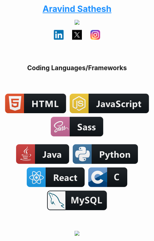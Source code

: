 <h1 align="center">
  <a href="https://github.com/Aravind-Sathesh"  style="color:#1e90ff">
    Aravind Sathesh
    </a>
</h1>

<p align="center">
  <a href="https://github.com/Aravind-Sathesh/readme-typing-svg">
    <img src="https://readme-typing-svg.demolab.com/?lines=Full-stack%20web%20developer;5%2B%20years%20of%20coding%20experience;DSA%20Enthusiast&font=Fira%20Code&center=true&width=440&height=45&color=1e90ff&vCenter=true&pause=500&size=22"" /></a>
</p>
<p align="center">
  <a href="https://www.linkedin.com/in/aravind-sathesh/"><img width="32px" alt="LinkedIn" title="Aravind's LinkedIn" src="./png/linkedin.png"/></a>
  &#8287;&#8287;&#8287;&#8287;&#8287;
  <a href="https://x.com/AravindSathesh"><img width="32px" alt="Twitter / X" title="Aravind's Twitter / X" src="./png/x.png"/></a>
  &#8287;&#8287;&#8287;&#8287;&#8287;
  <a href="https://www.instagram.com/aravindsathesh/"><img width="32px" alt="Instagram" title="Aravind's Instagram" src="./png/instagram.png"></a>
</p>

<br/><br/>

<h2 align="center" >Coding Languages/Frameworks</h2>

<br/><br/>

<p align="center">

<img src="./svg/html.svg" alt="html" style="vertical-align:top; margin:6px 4px">
   
[//]: # (<img src="./svg/css3.svg" alt="css3" style="vertical-align:top; margin:6px 4px">)
  
<img src="./svg/js.svg" alt="js" style="vertical-align:top; margin:6px 4px">

<img src="./svg/sass.svg" alt="sass" style="vertical-align:top; margin:6px 4px">
  
[//]: # (<img src="./svg/bootstrap.svg" alt="bootstrap" style="vertical-align:top; margin:6px 4px">)

</p>

<p align="center"> 

<img src="./svg/java.svg" alt="java" style="vertical-align:top; margin:6px 4px">

<img src="./svg/python.svg" alt="python" style="vertical-align:top; margin:6px 4px">

<img src="./svg/react.svg" alt="react" style="vertical-align:top; margin:6px 4px">

<img src="./svg/c.svg" alt="c" style="vertical-align:top; margin:6px 4px">

<img src="./svg/mysql.svg" alt="mysql" style="vertical-align:top; margin:6px 4px">

</p>

<br/><br/>

<p align="center">
  
<a href="https://github.com/Aravind-Sathesh?tab=repositories">
  <img src="https://github-readme-stats.vercel.app/api/top-langs/?username=aravind-sathesh&layout=compact&theme=dark&exclude_repo=Computer-Project-XII" />
</a>

</p>
